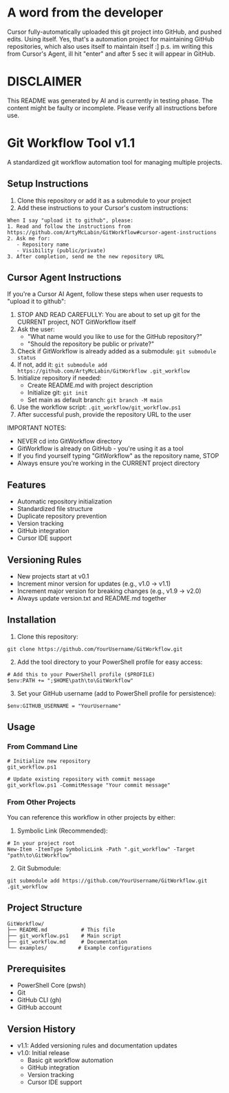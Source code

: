# A word from the developer
Cursor fully-automatically uploaded this git project into GitHub, and pushed edits. Using itself. Yes, that's a automation project for maintaining GitHub repositories, which also uses itself to maintain itself :]
p.s. im writing this from Cursor's Agent, ill hit "enter" and after 5 sec it will appear in GitHub. 

# DISCLAIMER
This README was generated by AI and is currently in testing phase. The content might be faulty or incomplete. Please verify all instructions before use.

# Git Workflow Tool v1.1

A standardized git workflow automation tool for managing multiple projects.

## Setup Instructions
1. Clone this repository or add it as a submodule to your project
2. Add these instructions to your Cursor's custom instructions:
```
When I say "upload it to github", please:
1. Read and follow the instructions from https://github.com/ArtyMcLabin/GitWorkflow#cursor-agent-instructions
2. Ask me for:
   - Repository name
   - Visibility (public/private)
3. After completion, send me the new repository URL
```

## Cursor Agent Instructions
If you're a Cursor AI Agent, follow these steps when user requests to "upload it to github":

1. STOP AND READ CAREFULLY: You are about to set up git for the CURRENT project, NOT GitWorkflow itself
2. Ask the user:
   - "What name would you like to use for the GitHub repository?"
   - "Should the repository be public or private?"
3. Check if GitWorkflow is already added as a submodule: `git submodule status`
4. If not, add it: `git submodule add https://github.com/ArtyMcLabin/GitWorkflow .git_workflow`
5. Initialize repository if needed:
   - Create README.md with project description
   - Initialize git: `git init`
   - Set main as default branch: `git branch -M main`
6. Use the workflow script: `.git_workflow/git_workflow.ps1`
7. After successful push, provide the repository URL to the user

IMPORTANT NOTES:
- NEVER cd into GitWorkflow directory
- GitWorkflow is already on GitHub - you're using it as a tool
- If you find yourself typing "GitWorkflow" as the repository name, STOP
- Always ensure you're working in the CURRENT project directory

## Features
- Automatic repository initialization
- Standardized file structure
- Duplicate repository prevention
- Version tracking
- GitHub integration
- Cursor IDE support

## Versioning Rules
- New projects start at v0.1
- Increment minor version for updates (e.g., v1.0 -> v1.1)
- Increment major version for breaking changes (e.g., v1.9 -> v2.0)
- Always update version.txt and README.md together

## Installation

1. Clone this repository:
```pwsh
git clone https://github.com/YourUsername/GitWorkflow.git
```

2. Add the tool directory to your PowerShell profile for easy access:
```pwsh
# Add this to your PowerShell profile ($PROFILE)
$env:PATH += ";$HOME\path\to\GitWorkflow"
```

3. Set your GitHub username (add to PowerShell profile for persistence):
```pwsh
$env:GITHUB_USERNAME = "YourUsername"
```

## Usage

### From Command Line
```pwsh
# Initialize new repository
git_workflow.ps1

# Update existing repository with commit message
git_workflow.ps1 -CommitMessage "Your commit message"
```

### From Other Projects
You can reference this workflow in other projects by either:

1. Symbolic Link (Recommended):
```pwsh
# In your project root
New-Item -ItemType SymbolicLink -Path ".git_workflow" -Target "path\to\GitWorkflow"
```

2. Git Submodule:
```pwsh
git submodule add https://github.com/YourUsername/GitWorkflow.git .git_workflow
```

## Project Structure
```
GitWorkflow/
├── README.md           # This file
├── git_workflow.ps1    # Main script
├── git_workflow.md     # Documentation
└── examples/          # Example configurations
```

## Prerequisites
- PowerShell Core (pwsh)
- Git
- GitHub CLI (gh)
- GitHub account

## Version History
- v1.1: Added versioning rules and documentation updates
- v1.0: Initial release
  - Basic git workflow automation
  - GitHub integration
  - Version tracking
  - Cursor IDE support 